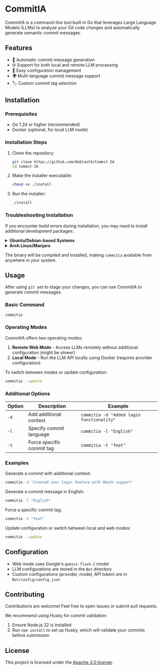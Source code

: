 # CommitIA

CommitIA is a command-line tool built in Go that leverages Large Language Models (LLMs) to analyze your Git code changes and automatically generate semantic commit messages.

## Features

-   🤖 Automatic commit message generation
-   🌐 Support for both local and remote LLM processing
-   🔄 Easy configuration management
-   🌍 Multi-language commit message support
-   🏷️ Custom commit tag selection

## Installation

### Prerequisites

-   Go 1.24 or higher (recommended)
-   Docker (optional, for local LLM mode)

### Installation Steps

1. Clone the repository:

    ```bash
    git clone https://github.com/HublastX/Commit-IA
    cd Commit-IA
    ```

2. Make the installer executable:

    ```bash
    chmod +x ./install
    ```

3. Run the installer:

    ```bash
    ./install
    ```

### Troubleshooting Installation

If you encounter build errors during installation, you may need to install additional development packages:

<details>
<summary><b>Ubuntu/Debian-based Systems</b></summary>

```bash
sudo apt install -y \
    gcc \
    libc6-dev \
    libx11-dev \
    xorg-dev \
    libxtst-dev \
    libpng-dev \
    libxcursor-dev \
    libxrandr-dev \
    libxinerama-dev \
    libdbus-1-dev \
    tesseract-ocr
```

</details>

<details>
<summary><b>Arch Linux/Manjaro</b></summary>

```bash
sudo pacman -Syu
sudo pacman -S --needed \
    gcc \
    glibc \
    libx11 \
    xorg-server-devel \
    libxtst \
    libpng \
    libxcursor \
    libxrandr \
    libxinerama \
    dbus \
    tesseract
```

</details>

The binary will be compiled and installed, making `commitia` available from anywhere in your system.

## Usage

After using `git add` to stage your changes, you can use CommitIA to generate commit messages.

### Basic Command

```bash
commitia
```

### Operating Modes

CommitIA offers two operating modes:

1. **Remote Web Mode** - Access LLMs remotely without additional configuration (might be slower)
2. **Local Mode** - Run the LLM API locally using Docker (requires provider configuration)

To switch between modes or update configuration:

```bash
commitia --update
```

### Additional Options

| Option | Description               | Example                                   |
| ------ | ------------------------- | ----------------------------------------- |
| `-d`   | Add additional context    | `commitia -d "Added login functionality"` |
| `-l`   | Specify commit language   | `commitia -l "English"`                   |
| `-t`   | Force specific commit tag | `commitia -t "feat"`                      |

### Examples

Generate a commit with additional context:

```bash
commitia -d "Created user login feature with OAuth support"
```

Generate a commit message in English:

```bash
commitia -l "English"
```

Force a specific commit tag:

```bash
commitia -t "feat"
```

Update configuration or switch between local and web modes:

```bash
commitia --update
```

## Configuration

-   Web mode uses Google's `gemini-flash-2` model
-   LLM configurations are stored in the `Bot` directory
-   Custom configurations (provider, model, API token) are in `Bot/config/config.json`

## Contributing

Contributions are welcome! Feel free to open issues or submit pull requests.

We recommend using Husky for commit validation:

1. Ensure Node.js 22 is installed
2. Run `npm install` to set up Husky, which will validate your commits before submission

## License

This project is licensed under the [Apache-2.0 license](LICENSE).
